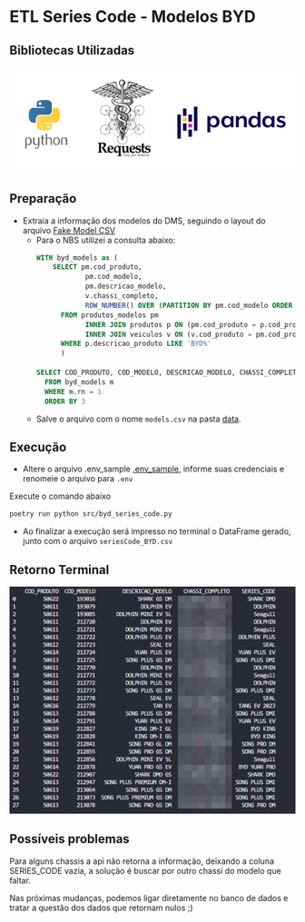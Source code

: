 # ETL Series Code - Modelos BYD

## Bibliotecas Utilizadas

![Libs utilizadas](/pic/libs.png "Libs utilizadas")

## Preparação
 - Extraia a informação dos modelos do DMS, seguindo o layout do arquivo [Fake Model CSV](data/fake_model.csv) 
   - Para o NBS utilizei a consulta abaixo:
      ```sql
      WITH byd_models as (
          SELECT pm.cod_produto, 
                  pm.cod_modelo, 
                  pm.descricao_modelo, 
                  v.chassi_completo,
                  ROW_NUMBER() OVER (PARTITION BY pm.cod_modelo ORDER BY v.chassi_completo) as rn
            FROM produtos_modelos pm 
                  INNER JOIN produtos p ON (pm.cod_produto = p.cod_produto)
                  INNER JOIN veiculos v ON (v.cod_produto = pm.cod_produto and v.cod_modelo = pm.cod_modelo)
            WHERE p.descricao_produto LIKE 'BYD%'
            )

      SELECT COD_PRODUTO, COD_MODELO, DESCRICAO_MODELO, CHASSI_COMPLETO 
        FROM byd_models m
        WHERE m.rn = 1
        ORDER BY 3
      ```
   - Salve o arquivo com o nome ``models.csv`` na pasta [data](data/).

## Execução
 - Altere o arquivo .env_sample [.env_sample](.env_sample), informe suas credenciais e renomeie o arquivo para ``.env``

 Execute o comando abaixo
   ```bash
   poetry run python src/byd_series_code.py
   ```
 - Ao finalizar a execução será impresso no terminal o DataFrame gerado, junto com o arquivo ``seriesCode_BYD.csv``

## Retorno Terminal

![Retorno do Terminal após execução](/pic/dataframe_print.png "Retorno do Terminal após execução")

## Possíveis problemas

Para alguns chassis a api não retorna a informação, deixando a coluna SERIES_CODE vazia, a solução é buscar por outro chassi do modelo que faltar.

Nas próximas mudanças, podemos ligar diretamente no banco de dados e tratar a questão dos dados que retornam nulos ;)
